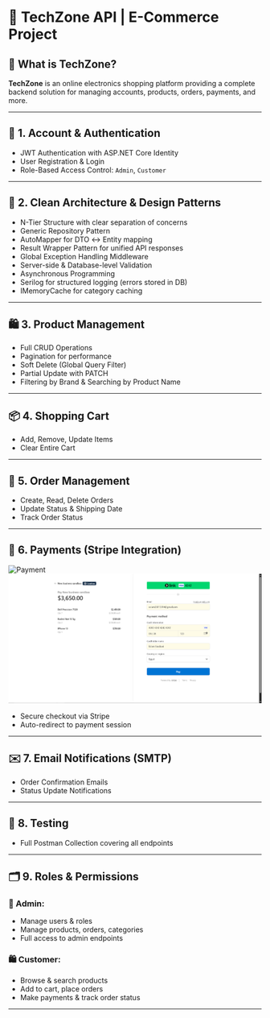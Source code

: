 # 🚀 TechZone API | E-Commerce Project

## 🛒 What is TechZone?

**TechZone** is an online electronics shopping platform providing a complete backend solution for managing accounts, products, orders, payments, and more.

---

## 🔐 1. Account & Authentication

- JWT Authentication with ASP.NET Core Identity  
- User Registration & Login  
- Role-Based Access Control: `Admin`, `Customer`  

---

## 🧱 2. Clean Architecture & Design Patterns

- N-Tier Structure with clear separation of concerns  
- Generic Repository Pattern  
- AutoMapper for DTO ↔ Entity mapping  
- Result Wrapper Pattern for unified API responses  
- Global Exception Handling Middleware  
- Server-side & Database-level Validation  
- Asynchronous Programming  
- Serilog for structured logging (errors stored in DB)  
- IMemoryCache for category caching  

---

## 🛍️ 3. Product Management

- Full CRUD Operations  
- Pagination for performance  
- Soft Delete (Global Query Filter)  
- Partial Update with PATCH  
- Filtering by Brand & Searching by Product Name  

---

## 📦 4. Shopping Cart

- Add, Remove, Update Items  
- Clear Entire Cart  

---

## 📑 5. Order Management

- Create, Read, Delete Orders  
- Update Status & Shipping Date  
- Track Order Status  

---

## 💸 6. Payments (Stripe Integration)
![Payment](Images/7.Payment%Checkout.png)
![Payment](Images/8.Payment.png)

- Secure checkout via Stripe  
- Auto-redirect to payment session  

---

## ✉️ 7. Email Notifications (SMTP)

- Order Confirmation Emails  
- Status Update Notifications  

---

## 🧪 8. Testing

- Full Postman Collection covering all endpoints  

---

## 🗂️ 9. Roles & Permissions

### 👤 Admin:
- Manage users & roles  
- Manage products, orders, categories  
- Full access to admin endpoints  

### 🛍️ Customer:
- Browse & search products  
- Add to cart, place orders  
- Make payments & track order status  

---

